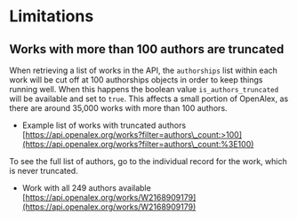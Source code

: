 # Limitations

## Works with more than 100 authors are truncated

When retrieving a list of works in the API, the `authorships` list within each work will be cut off at 100 authorships objects in order to keep things running well. When this happens the boolean value `is_authors_truncated` will be available and set to `true`. This affects a small portion of OpenAlex, as there are around 35,000 works with more than 100 authors.

* Example list of works with truncated authors\
  [https://api.openalex.org/works?filter=authors\_count:>100](https://api.openalex.org/works?filter=authors\_count:%3E100)

To see the full list of authors, go to the individual record for the work, which is never truncated.

* Work with all 249 authors available\
  [https://api.openalex.org/works/W2168909179](https://api.openalex.org/works/W2168909179)
